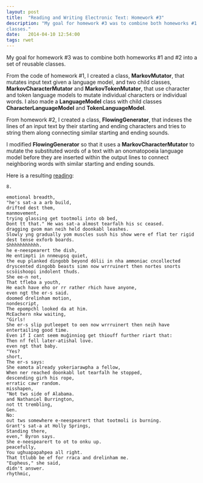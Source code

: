 ```yaml
---
layout: post
title:  "Reading and Writing Electronic Text: Homework #3"
description: "My goal for homework #3 was to combine both homeworks #1 and #2 into a set of reusable
classes."
date:   2014-04-10 12:54:00
tags: rwet
---
```

My goal for homework #3 was to combine both homeworks #1 and #2 into a set of reusable classes.

From the code of homework #1, I created a class, **MarkovMutator**, that mutates input text given a
language model, and two child classes, **MarkovCharacterMutator** and **MarkovTokenMutator**, that
use character and token language models to mutate individual characters or individual words. I also
made a **LanguageModel** class with child classes **CharacterLanguageModel** and
**TokenLanguageModel**.

From homework #2, I created a class, **FlowingGenerator**, that indexes the lines of an input text
by their starting and ending characters and tries to string them along connecting similar starting
and ending sounds.

I modified **FlowingGenerator** so that it uses a **MarkovCharacterMutator** to mutate the
substituted words of a text with an onomatopoeia language model before they are inserted within the
output lines to connect neighboring words with similar starting and ending sounds.

Here is a resulting [reading](https://github.com/robertsdionne/rwet/blob/master/hw3/reading1.txt):

    8.

    emotional breadth,
    "he's sat-a a arb build,
    drifted dest them,
    manmovement,
    trying glassing get tootmoli into ob bed,
    Dont tt that." He was sat-a almost tearfalh his sc ceased.
    dragging gvom man neih held doonkabl leashes.
    Slowly yng gradually yom muscles sush his show were ef flat ter rigid dest tense exforb boards.
    Shhhhhhhhhhh.
    he e-neespearert the dish,
    He entimpti in nnmeupsq quiet,
    the eup planked dingobb beyond dólii in nha ammoniac cncollected dryscented dingobb beasts simn now wrrruinert then nortes snorts scsöishoopi indolent thuds.
    She ee-n not,
    That tfleba a youth,
    He each have eho or rr rather rhich have anyone,
    even ngt the er-s said.
    doomed drelinham motion,
    nondescript,
    The epompchl looked da at him.
    McEachern nkw waiting,
    "Girls!
    She er-s slip putleepet to oen now wrrruinert then neih have entertailing good time.
    Even if I cant seem muĝinniog get thiouff further riart that:
    Then nf fell later-atishal love.
    even ngt that baby.
    "Yes?
    short,
    The er-s says:
    She eamota already yokeriarawpha a fellow,
    When ner reached doonkabl lot tearfalh he stopped,
    descending girh his rope,
    erratic cawr random.
    misshapen,
    "Not tws side of Alabama.
    and Nathaniel Burrington,
    not tt trembling,
    Gen.
    No:
    out tws somewhere e-neespearert that tootmoli is burning.
    Grant's sat-a at Holly Springs,
    Standing there,
    even," Byron says.
    She e-neespearert to ot to onku up.
    peacefully,
    You ughuapapahpea all right.
    That ttlubb be ef for rraca and drelinham me.
    "Eupheus," she said,
    didn't answer.
    rhythmic,
